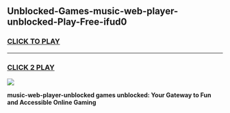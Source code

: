 
## Unblocked-Games-music-web-player-unblocked-Play-Free-ifud0
<h3>
<a href="https://premium76.site?title=music-web-player-unblocked&ref=21A">CLICK TO PLAY</a></h3>
<hr>

<h3>
<a href="https://premium76.site?title=music-web-player-unblocked&ref=21A">CLICK 2 PLAY</a>
  
</h3>

<a href="https://premium76.site?title=music-web-player-unblocked&ref=21A"><img src="https://clearcache.store/games.png"></a>


**music-web-player-unblocked games unblocked: Your Gateway to Fun and Accessible Online Gaming**
